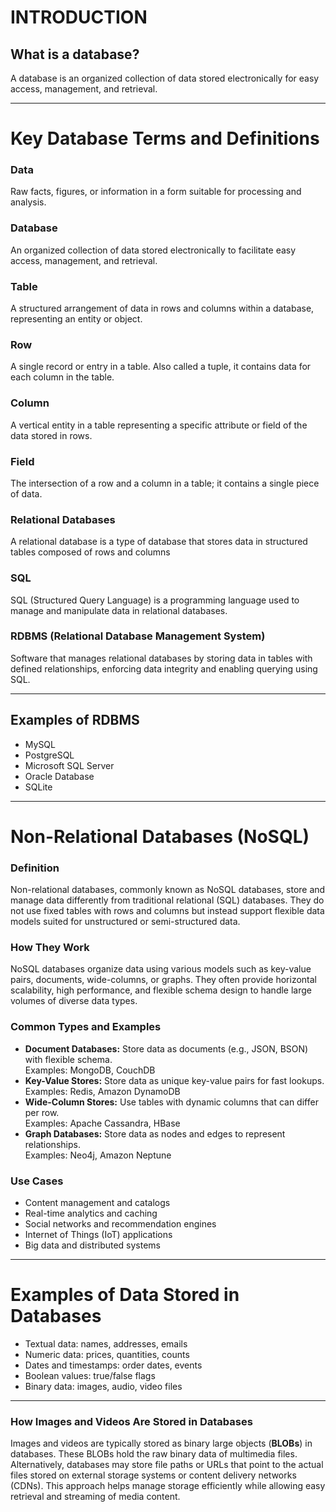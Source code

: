 # INTRODUCTION
## What is a database?
A database is an organized collection of data stored electronically for easy access, management, and retrieval.

---
# Key Database Terms and Definitions

### Data
Raw facts, figures, or information in a form suitable for processing and analysis.

### Database
An organized collection of data stored electronically to facilitate easy access, management, and retrieval.

### Table
A structured arrangement of data in rows and columns within a database, representing an entity or object.

### Row
A single record or entry in a table. Also called a tuple, it contains data for each column in the table.

### Column
A vertical entity in a table representing a specific attribute or field of the data stored in rows.

### Field
The intersection of a row and a column in a table; it contains a single piece of data.

### Relational Databases
A relational database is a type of database that stores data in structured tables composed of rows and columns

### SQL
SQL (Structured Query Language) is a programming language used to manage and manipulate data in relational databases.

### RDBMS (Relational Database Management System)
Software that manages relational databases by storing data in tables with defined relationships, enforcing data integrity and enabling querying using SQL.

---

## Examples of RDBMS

- MySQL
- PostgreSQL
- Microsoft SQL Server
- Oracle Database
- SQLite

--- 
# Non-Relational Databases (NoSQL)

### Definition  
Non-relational databases, commonly known as NoSQL databases, store and manage data differently from traditional relational (SQL) databases. They do not use fixed tables with rows and columns but instead support flexible data models suited for unstructured or semi-structured data.

### How They Work  
NoSQL databases organize data using various models such as key-value pairs, documents, wide-columns, or graphs. They often provide horizontal scalability, high performance, and flexible schema design to handle large volumes of diverse data types.

### Common Types and Examples  
- **Document Databases:** Store data as documents (e.g., JSON, BSON) with flexible schema.  
  Examples: MongoDB, CouchDB  
- **Key-Value Stores:** Store data as unique key-value pairs for fast lookups.  
  Examples: Redis, Amazon DynamoDB  
- **Wide-Column Stores:** Use tables with dynamic columns that can differ per row.  
  Examples: Apache Cassandra, HBase  
- **Graph Databases:** Store data as nodes and edges to represent relationships.  
  Examples: Neo4j, Amazon Neptune  

### Use Cases  
- Content management and catalogs  
- Real-time analytics and caching  
- Social networks and recommendation engines  
- Internet of Things (IoT) applications  
- Big data and distributed systems  

---

# Examples of Data Stored in Databases
- Textual data: names, addresses, emails  
- Numeric data: prices, quantities, counts  
- Dates and timestamps: order dates, events  
- Boolean values: true/false flags  
- Binary data: images, audio, video files  

---

### How Images and Videos Are Stored in Databases  
Images and videos are typically stored as binary large objects (**BLOBs**) in databases. These BLOBs hold the raw binary data of multimedia files. Alternatively, databases may store file paths or URLs that point to the actual files stored on external storage systems or content delivery networks (CDNs). This approach helps manage storage efficiently while allowing easy retrieval and streaming of media content.
